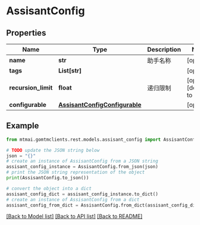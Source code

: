 # AssisantConfig


## Properties

Name | Type | Description | Notes
------------ | ------------- | ------------- | -------------
**name** | **str** | 助手名称 | [optional] 
**tags** | **List[str]** |  | [optional] 
**recursion_limit** | **float** | 递归限制 | [optional] [default to 10]
**configurable** | [**AssisantConfigConfigurable**](AssisantConfigConfigurable.md) |  | [optional] 

## Example

```python
from mtmai.gomtmclients.rest.models.assisant_config import AssisantConfig

# TODO update the JSON string below
json = "{}"
# create an instance of AssisantConfig from a JSON string
assisant_config_instance = AssisantConfig.from_json(json)
# print the JSON string representation of the object
print(AssisantConfig.to_json())

# convert the object into a dict
assisant_config_dict = assisant_config_instance.to_dict()
# create an instance of AssisantConfig from a dict
assisant_config_from_dict = AssisantConfig.from_dict(assisant_config_dict)
```
[[Back to Model list]](../README.md#documentation-for-models) [[Back to API list]](../README.md#documentation-for-api-endpoints) [[Back to README]](../README.md)


